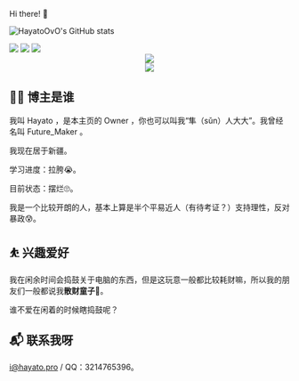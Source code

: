 Hi there! 👋

![HayatoOvO's GitHub stats](https://github-readme-stats.vercel.app/api?username=HayatoOvO)

<span >
	<img  src="https://img.shields.io/badge/-HTML5-E34F26?style=flat-square&logo=html5&logoColor=white" />
	<img  src="https://img.shields.io/badge/-CSS3-1572B6?style=flat-square&logo=css3" />
	<img  src="https://img.shields.io/badge/-JavaScript-oringe?style=flat-square&logo=javascript" />
</span>

<div align="center">
    <img src="https://activity-graph.herokuapp.com/graph?username=HayatoOvO&theme=xcode" />
</div>

<div align="center">
    <img  src="https://github-readme-streak-stats.herokuapp.com/?user=HayatoOvO" />
</div>

## 👨‍💻 博主是谁

我叫 Hayato ，是本主页的 Owner ，你也可以叫我“隼（sǔn）人大大”。我曾经名叫 Future_Maker 。

我现在居于新疆。

学习进度：拉胯😭。

目前状态：摆烂🙄。

我是一个比较开朗的人，基本上算是半个平易近人（有待考证？）支持理性，反对暴政😰。

## ⛹ 兴趣爱好

我在闲余时间会捣鼓关于电脑的东西，但是这玩意一般都比较耗财嘛，所以我的朋友们一般都说我**散财童子**🤒。

谁不爱在闲着的时候瞎捣鼓呢？

## 📬 联系我呀

i@hayato.pro / QQ：3214765396。
